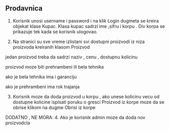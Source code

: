 ## Prodavnica



1. Korisnik unosi username i password i na klik Login dugmeta se kreira objekat klase Kupac.
Klasa kupac sadrzi ime ,sifru i korpu .
Div korpa se prikazuje tek kada se korisnik ulogovao.

2. Na stranici su sve vreme izlistani svi dostupni proizvodi iz niza proizvoda kreiranih klasom Proizvod

jedan proizvod treba da sadrzi naziv , cenu , dostupnu kolicinu 

proizvod moze biti prehrambeni ili bela tehnika

ako je bela tehnika ima i garanciju

ako je prehrambeni ima rok trajanja

3. Korisnik moze da doda proizvod u korpu , ako unese kolicinu vecu od dostupne kolicine ispisati poruku o gresci 
Proizvod iz korpe moze da se obrise klikom na dugme Obrisi iz korpe

DODATNO , NE MORA:
4. Ako je korisnik admin moze da doda nov proizvodcla